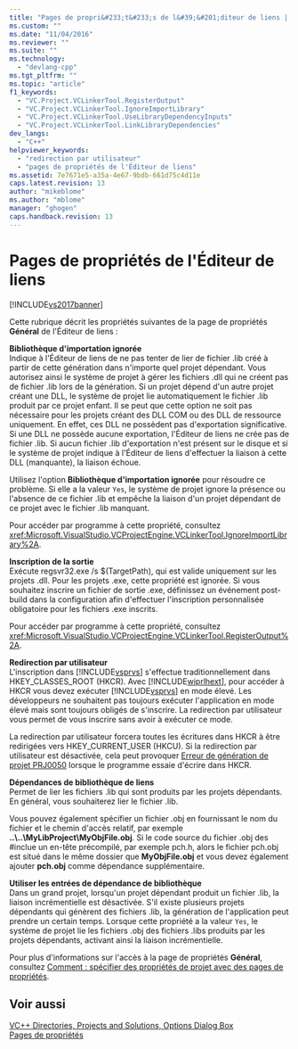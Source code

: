 ```yaml
---
title: "Pages de propri&#233;t&#233;s de l&#39;&#201;diteur de liens | Microsoft Docs"
ms.custom: ""
ms.date: "11/04/2016"
ms.reviewer: ""
ms.suite: ""
ms.technology: 
  - "devlang-cpp"
ms.tgt_pltfrm: ""
ms.topic: "article"
f1_keywords: 
  - "VC.Project.VCLinkerTool.RegisterOutput"
  - "VC.Project.VCLinkerTool.IgnoreImportLibrary"
  - "VC.Project.VCLinkerTool.UseLibraryDependencyInputs"
  - "VC.Project.VCLinkerTool.LinkLibraryDependencies"
dev_langs: 
  - "C++"
helpviewer_keywords: 
  - "redirection par utilisateur"
  - "pages de propriétés de l'Éditeur de liens"
ms.assetid: 7e7671e5-a35a-4e67-9bdb-661d75c4d11e
caps.latest.revision: 13
author: "mikeblome"
ms.author: "mblome"
manager: "ghogen"
caps.handback.revision: 13
---
```

# Pages de propri&#233;t&#233;s de l&#39;&#201;diteur de liens
[!INCLUDE[vs2017banner](../assembler/inline/includes/vs2017banner.md)]

Cette rubrique décrit les propriétés suivantes de la page de propriétés **Général** de l'Éditeur de liens :  
  
 **Bibliothèque d'importation ignorée**  
 Indique à l'Éditeur de liens de ne pas tenter de lier de fichier .lib créé à partir de cette génération dans n'importe quel projet dépendant.  Vous autorisez ainsi le système de projet à gérer les fichiers .dll qui ne créent pas de fichier .lib lors de la génération.  Si un projet dépend d'un autre projet créant une DLL, le système de projet lie automatiquement le fichier .lib produit par ce projet enfant.  Il se peut que cette option ne soit pas nécessaire pour les projets créant des DLL COM ou des DLL de ressource uniquement. En effet, ces DLL ne possèdent pas d'exportation significative.  Si une DLL ne possède aucune exportation, l'Éditeur de liens ne crée pas de fichier .lib.  Si aucun fichier .lib d'exportation n'est présent sur le disque et si le système de projet indique à l'Éditeur de liens d'effectuer la liaison à cette DLL \(manquante\), la liaison échoue.  
  
 Utilisez l'option **Bibliothèque d'importation ignorée** pour résoudre ce problème.  Si elle a la valeur `Yes`, le système de projet ignore la présence ou l'absence de ce fichier .lib et empêche la liaison d'un projet dépendant de ce projet avec le fichier .lib manquant.  
  
 Pour accéder par programme à cette propriété, consultez <xref:Microsoft.VisualStudio.VCProjectEngine.VCLinkerTool.IgnoreImportLibrary%2A>.  
  
 **Inscription de la sortie**  
 Exécute regsvr32.exe \/s $\(TargetPath\), qui est valide uniquement sur les projets .dll.  Pour les projets .exe, cette propriété est ignorée.  Si vous souhaitez inscrire un fichier de sortie .exe, définissez un événement post\-build dans la configuration afin d'effectuer l'inscription personnalisée obligatoire pour les fichiers .exe inscrits.  
  
 Pour accéder par programme à cette propriété, consultez <xref:Microsoft.VisualStudio.VCProjectEngine.VCLinkerTool.RegisterOutput%2A>.  
  
 **Redirection par utilisateur**  
 L'inscription dans [!INCLUDE[vsprvs](../assembler/masm/includes/vsprvs_md.md)] s'effectue traditionnellement dans HKEY\_CLASSES\_ROOT \(HKCR\).  Avec [!INCLUDE[wiprlhext](../c-runtime-library/reference/includes/wiprlhext_md.md)], pour accéder à HKCR vous devez exécuter [!INCLUDE[vsprvs](../assembler/masm/includes/vsprvs_md.md)] en mode élevé.  Les développeurs ne souhaitent pas toujours exécuter l'application en mode élevé mais sont toujours obligés de s'inscrire.  La redirection par utilisateur vous permet de vous inscrire sans avoir à exécuter ce mode.  
  
 La redirection par utilisateur forcera toutes les écritures dans HKCR à être redirigées vers HKEY\_CURRENT\_USER \(HKCU\).  Si la redirection par utilisateur est désactivée, cela peut provoquer [Erreur de génération de projet PRJ0050](../error-messages/tool-errors/project-build-error-prj0050.md) lorsque le programme essaie d'écrire dans HKCR.  
  
 **Dépendances de bibliothèque de liens**  
 Permet de lier les fichiers .lib qui sont produits par les projets dépendants.  En général, vous souhaiterez lier le fichier .lib.  
  
 Vous pouvez également spécifier un fichier .obj en fournissant le nom du fichier et le chemin d'accès relatif, par exemple **..\\..\\MyLibProject\\MyObjFile.obj**.  Si le code source du fichier .obj des \#inclue un en\-tête précompilé, par exemple pch.h, alors le fichier pch.obj est situé dans le même dossier que **MyObjFile.obj** et vous devez également ajouter **pch.obj** comme dépendance supplémentaire.  
  
 **Utiliser les entrées de dépendance de bibliothèque**  
 Dans un grand projet, lorsqu'un projet dépendant produit un fichier .lib, la liaison incrémentielle est désactivée.  S'il existe plusieurs projets dépendants qui génèrent des fichiers .lib, la génération de l'application peut prendre un certain temps.  Lorsque cette propriété a la valeur `Yes`, le système de projet lie les fichiers .obj des fichiers .libs produits par les projets dépendants, activant ainsi la liaison incrémentielle.  
  
 Pour plus d'informations sur l'accès à la page de propriétés **Général**, consultez [Comment : spécifier des propriétés de projet avec des pages de propriétés](../misc/how-to-specify-project-properties-with-property-pages.md).  
  
## Voir aussi  
 [VC\+\+ Directories, Projects and Solutions, Options Dialog Box](http://msdn.microsoft.com/fr-fr/e027448b-c811-4c3d-8531-4325ad3f6e02)   
 [Pages de propriétés](../ide/property-pages-visual-cpp.md)